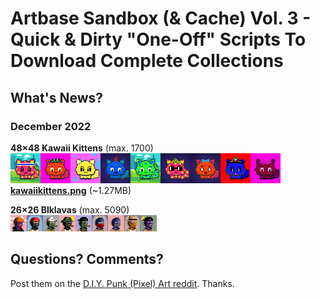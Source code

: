 # Artbase Sandbox (& Cache) Vol. 3 - Quick & Dirty "One-Off" Scripts To Download Complete Collections


## What's News?

### December 2022

**48×48 Kawaii Kittens** (max. 1700) <br>
![](i/kawaii-kittens-strip.png)  <br>
[**kawaiikittens.png**](https://github.com/pixelartexchange/collections/blob/master/kawaiikittens/kawaiikittens-48x48.png)  (~1.27MB)


**26×26 Blklavas** (max. 5090) <br>
![](i/blklavas-strip.png)







## Questions? Comments?


Post them on the [D.I.Y. Punk (Pixel) Art reddit](https://old.reddit.com/r/DIYPunkArt). Thanks.

